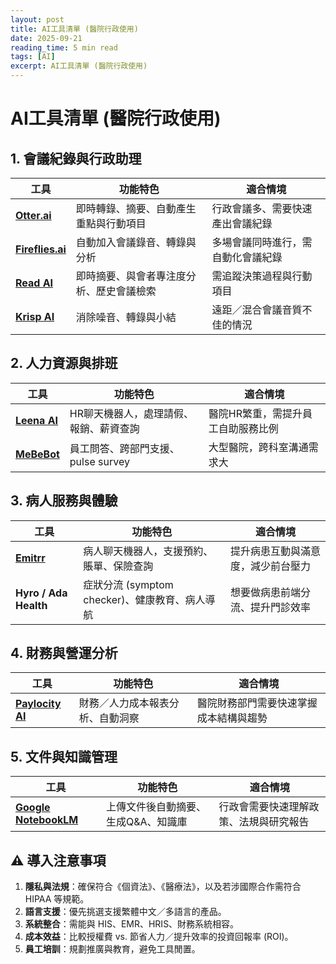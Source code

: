 ```yaml
---
layout: post
title: AI工具清單 (醫院行政使用)
date: 2025-09-21
reading_time: 5 min read
tags: [AI]
excerpt: AI工具清單 (醫院行政使用)
---
```


# AI工具清單 (醫院行政使用)

## 1. 會議紀錄與行政助理
 |工具|功能特色|適合情境|
 |--|--|--|
 |[**Otter.ai**](https://otter.ai/?utm_source=chatgpt.com) |   即時轉錄、摘要、自動產生重點與行動項目  |   行政會議多、需要快速產出會議紀錄 |
 |[**Fireflies.ai**](https://fireflies.ai/?utm_source=chatgpt.com)  |  自動加入會議錄音、轉錄與分析  |  多場會議同時進行，需自動化會議紀錄 |
 |[**Read AI**](https://www.meetjamie.ai/blog/ai-meeting-assistant?utm_source=chatgpt.com)   |  即時摘要、與會者專注度分析、歷史會議檢索 |  需追蹤決策過程與行動項目 |
 |[**Krisp AI**](https://krisp.ai/ai-meeting-assistant/?utm_source=chatgpt.com) |  消除噪音、轉錄與小結 | 遠距／混合會議音質不佳的情況 |
 
## 2. 人力資源與排班
 |工具|功能特色|適合情境|
 |--|--|--|
 |[**Leena AI**](https://leena.ai/hr-chatbot?utm_source=chatgpt.com) | HR聊天機器人，處理請假、報銷、薪資查詢 | 醫院HR繁重，需提升員工自助服務比例 |
 |[**MeBeBot**](https://www.rezolve.ai/blog/top-10-hr-chatbots-that-are-revolutionizing-employee-support?utm_source=chatgpt.com) | 員工問答、跨部門支援、pulse survey | 大型醫院，跨科室溝通需求大|

## 3. 病人服務與體驗
 |工具|功能特色|適合情境|
 |--|--|--|
 |[**Emitrr**](https://emitrr.com/blog/ai-chatbot-for-hospitals/?utm_source=chatgpt.com) | 病人聊天機器人，支援預約、賬單、保險查詢 | 提升病患互動與滿意度，減少前台壓力|
 | **Hyro / Ada Health** | 症狀分流 (symptom checker)、健康教育、病人導航 |  想要做病患前端分流、提升門診效率 |

## 4. 財務與營運分析
 |工具|功能特色|適合情境|
 |--|--|--|
 | [**Paylocity AI**](https://www.paylocity.com/products/capabilities/ai/?utm_source=chatgpt.com)    |   財務／人力成本報表分析、自動洞察 | 醫院財務部門需要快速掌握成本結構與趨勢 |

## 5. 文件與知識管理
|工具|功能特色|適合情境|
|--|--|--|
| [**Google NotebookLM**](https://en.wikipedia.org/wiki/NotebookLM?utm_source=chatgpt.com) | 上傳文件後自動摘要、生成Q&A、知識庫 | 行政會需要快速理解政策、法規與研究報告|


## ⚠️ 導入注意事項

1.  **隱私與法規**：確保符合《個資法》、《醫療法》，以及若涉國際合作需符合HIPAA 等規範。
2.  **語言支援**：優先挑選支援繁體中文／多語言的產品。
3.  **系統整合**：需能與 HIS、EMR、HRIS、財務系統相容。
4.  **成本效益**：比較授權費 vs. 節省人力／提升效率的投資回報率 (ROI)。
5.  **員工培訓**：規劃推廣與教育，避免工具閒置。
